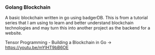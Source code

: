 ### Golang Blockchain

A basic blockchain written in go using badgerDB. This is from a tutorial series that I am using to learn and better understand blockchain technologies and may turn this into another project as the backend for a website.

Tensor Programming - Building a Blockchain in Go -> https://youtu.be/mYlHT9bB6OE
